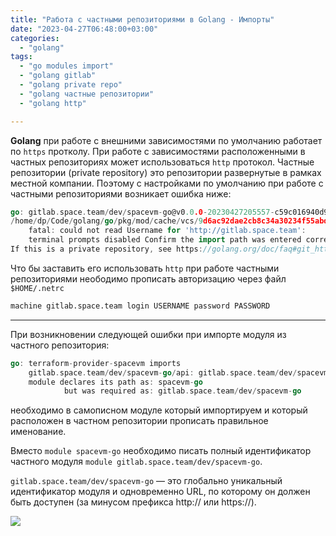 ```yaml
---
title: "Работа с частными репозиториями в Golang - Импорты"
date: "2023-04-27T06:48:00+03:00"
categories:
  - "golang"
tags:
  - "go modules import"
  - "golang gitlab"
  - "golang private repo"
  - "golang частные репозитории"
  - "golang http"

---
```


**Golang** при работе с внешними зависимостями по умолчанию работает по `https` протколу. При работе с зависимостями расположенными в частных репозиториях может использоваться `http` протокол.
Частные репозитории (private repository) это репозитории развернутые в рамках местной компании. Поэтому с настройками по умолчанию при работе с частными репозиториями возникает ошибка ниже:

```go
go: gitlab.space.team/dev/spacevm-go@v0.0.0-20230427205557-c59c016940d9: invalid version: git ls-remote -q origin in
/home/dp/Code/golang/go/pkg/mod/cache/vcs/9d6ac92dae2cb8c34a30234f55abdae32ec5751ebe1104a5d00259017d7295a9: exit status 128:
	fatal: could not read Username for 'http://gitlab.space.team':
	terminal prompts disabled Confirm the import path was entered correctly.
If this is a private repository, see https://golang.org/doc/faq#git_https for additional information.
```

<!--more-->

Что бы заставить его использовать `http` при работе частными репозиториями неободимо прописать авторизацию через файл `$HOME/.netrc`

```bash
machine gitlab.space.team login USERNAME password PASSWORD
```

---

При возникновении следующей ошибки при импорте модуля из частного репозитория:

```go
go: terraform-provider-spacevm imports
	gitlab.space.team/dev/spacevm-go/api: gitlab.space.team/dev/spacevm-go@v0.0.0-20230302093536-f65e5b53e820: parsing go.mod:
	module declares its path as: spacevm-go
	        but was required as: gitlab.space.team/dev/spacevm-go
```

необходимо в самописном модуле который импортируем и который расположен в частном репозитории прописать правильное именование.

Вместо `module spacevm-go` необходимо писать полный идентификатор частного модуля `module gitlab.space.team/dev/spacevm-go`.

`gitlab.space.team/dev/spacevm-go` — это глобально уникальный идентификатор модуля и одновременно URL, по которому он должен быть доступен (за минусом префикса http:// или https://).

![](/images/2023/04/gomod.png)
